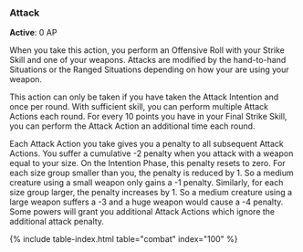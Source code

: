 ### Attack
**Active**: 0 AP

When you take this action, you perform an Offensive Roll with your Strike Skill and one of your weapons. Attacks are modified by the hand-to-hand Situations or the Ranged Situations depending on how your are using your weapon.

This action can only be taken if you have taken the Attack Intention and once per round. With sufficient skill, you can perform multiple Attack Actions each round. For every 10 points you have in your Final Strike Skill, you can perform the Attack Action an additional time each round. 

Each Attack Action you take gives you a penalty to all subsequent Attack Actions. You suffer a cumulative -2 penalty when you attack with a weapon equal to your size. On the Intention Phase, this penalty resets to zero. For each size group smaller than you, the penalty is reduced by 1. So a medium creature using a small weapon only gains a -1 penalty. Similarly, for each size group larger, the penalty increases by 1. So a medium creature using a large weapon suffers a -3 and a huge weapon would cause a -4 penalty. Some powers will grant you additional Attack Actions which ignore the additional attack penalty.

{% include table-index.html table="combat" index="100" %}